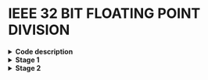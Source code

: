 # IEEE 32 BIT FLOATING POINT DIVISION

<details>
<summary><b> Code description </b></summary>

The following code performs division on 2 floating point numbers with representation as the IEE 754 format.

+ IEE 754 format

  ![image](https://github.com/ks-vandana/ieee32_fp_division/assets/116361300/93ff49ca-ab81-40f1-b1b6-421090a5d921)

+ Division algorithm used

  ![image](https://github.com/ks-vandana/ieee32_fp_division/assets/116361300/7a988498-8cf2-4005-a23b-ce8b9031a69f)


</details>


<details>
<summary><b> Stage 1 </b></summary>

### Yosys synthesis
Use the following commands
```
cd /home/vandana/VLSI/sky130RTLDesignAndSynthesisWorkshop/verilog_files/yosys
./yosys
read_liberty -lib /home/vandana/VLSI/sky130RTLDesignAndSynthesisWorkshop/my_lib/lib/sky130_fd_sc_hd__tt_025C_1v80.lib
read_verilog /home/vandana/ieee32_fp_division/Design/ks_vandana_fp_div.v
synth -top ks_vandana_fp_div
```
  ![image](https://github.com/ks-vandana/ieee32_fp_division/assets/116361300/c55007fe-b22a-440a-8405-7f8f5f928691)
  ![image](https://github.com/ks-vandana/ieee32_fp_division/assets/116361300/e113538e-4ec5-4dcb-9c40-d9acb8de43eb)

---

### abc
Use the following commands
```
abc -liberty /home/vandana/VLSI/sky130RTLDesignAndSynthesisWorkshop/my_lib/lib/sky130_fd_sc_hd__tt_025C_1v80.lib
```
  ![image](https://github.com/ks-vandana/ieee32_fp_division/assets/116361300/d94db74a-7db3-4755-a0e5-09b6c1d17c4c)
  ![image](https://github.com/ks-vandana/ieee32_fp_division/assets/116361300/a40cbb3b-675a-428d-afc9-86c2c30716b4)
  ![image](https://github.com/ks-vandana/ieee32_fp_division/assets/116361300/6291946f-a4c7-4372-a979-f6a09fa0e1e9)

---

### Netlist generation
Use the following commands
```
show
write_verilog -noattr /home/vandana/ieee32_fp_division/STAGE_1/ks_vandana_fp_div_netlist.v
```
  SInce there are 12009 cells and 11881 interconnect wires, ``show`` command doesnt give an output in the terminal
  ![image](https://github.com/ks-vandana/ieee32_fp_division/assets/116361300/16333ae4-c130-4d45-a336-e577f5073c99)
  ![image](https://github.com/ks-vandana/ieee32_fp_division/assets/116361300/34b538f7-93a3-4b3d-9280-c712a2c37e86)

---

### Pre-synthesis simulation
Use the following commands
```
cd /home/vandana/VLSI/sky130RTLDesignAndSynthesisWorkshop/verilog_files
iverilog ks_vandana_fp_div.v ks_vandana_fp_div_tb.v
./a.out
gtkwave ks_vandana_fp_div.vcd
```
  ![image](https://github.com/ks-vandana/ieee32_fp_division/assets/116361300/2e93899b-80d1-478b-adc1-b9793357b5a1)
  ![image](https://github.com/ks-vandana/ieee32_fp_division/assets/116361300/51ddcd03-44fc-45fa-b9af-2065ad7ff1cf)
  ![image](https://github.com/ks-vandana/ieee32_fp_division/assets/116361300/88215b0e-16fd-4b9d-ab91-234281321d23)

```
Values in testbench:
1) a1=32'b01000010111101111011001100110011 = 123.85 in decimal

   b1=32'b01000010001101100000000000000000 = 45.5 in decimal

   Output expected : c1 = 32'b01000000001011100011010011100011 = 2.72197 in decimal

   Output seen in gtkwave : c1 = 32'b1000000001011100011010011100011 = 2.72197 in decimal
   
3) a1=32'b01000010000101110101000011100101 = 37.829 in decimal

   b1=32'b01000000000010001110010101100000 = 2.139 in decimal

   Output expected : c1 = 32'b01000001100011010111101110100010 = 17.68536 in decimal

   Output seen in gtkwave : c1 = 32'b01000001100011010111101110100001 = 17.68536 in decimal
   
5) a1=32'b01000010100001101101001101110101 = 67.413 in decimal

   b1=32'b01000001000011110001001001101111 = 8.942 in decimal

   Output expected : c1 = 32'b01000000111100010011111011010000 = 7.53891 in decimal

   Output seen in gtkwave : c1 = 32'b01000000111100010011111011001110 = 7.53891 in decimal
```
Thus the code is accurate upto 5 decimal places.

### Post-synthesis simulation

Now we use the following commands
```
iverilog ../my_lib/verilog_model/primitives.v ../my_lib/verilog_model/sky130_fd_sc_hd.v ../verilog_files/ks_vandana_fp_div_netlist.v ../verilog_files/ks_vandana_fp_div_tb.v
./a.out
gtkwave ks_vandana_fp_div.vcd
```
  ![image](https://github.com/ks-vandana/ieee32_fp_division/assets/116361300/8b78fc9c-a7f4-494e-a4b9-e715abcd6a28)
  ![image](https://github.com/ks-vandana/ieee32_fp_division/assets/116361300/cdb7ee91-bd13-4394-94b5-ff6582e474d2)
  ![image](https://github.com/ks-vandana/ieee32_fp_division/assets/116361300/fa8e640c-b204-4f32-883c-1cff2e1127e6)

We can see that the gtkwave result is the same as obtained above. Thus even after connecting the primitives, the results remain the same as above.

---

</details>

<details>

<summary><b> Stage 2 </b></summary>

### Timing analysis
**my_base.scd** must be present inside the src folder of your design and **pre_sta.conf** must be present in the OpenLane folder. 
Some changes made in the config.tcl file are
```
"CLOCK_PERIOD": 30.000,
"MAX_FANOUT_CONSTRAINT": 4,
"SYNTH_STRATEGY": "DELAY 1",
"SYNTH_SIZING":1,
```
First we need to synthesize the design as the results from synthesis is used in the **pre_sta.conf** file
```
cd OpenLane
sudo make mount
./flow.tcl -interactive
package require openlane 0.9
prep -design ks_vandana_fp_div
run_synthesis
```
After ensuring that, run the following command after **run_synthesis**.
```
sta pre_sta.conf
```
![image](https://github.com/ks-vandana/ieee32_fp_division/assets/116361300/af2c94c3-d2e5-4bca-b308-bf2050662c92)
![image](https://github.com/ks-vandana/ieee32_fp_division/assets/116361300/73931f9a-0bee-48d5-a648-a5e803995aeb)
![image](https://github.com/ks-vandana/ieee32_fp_division/assets/116361300/a07cde81-2fff-4c53-a5cf-ed135dc87569)

We can see that tns = 0 and wns = 0. But slack = 6.06. Even though slack is met, we need to ensure that this value is as minimum as possible. We can ensure this by reducing the clock period.
After reducing clock period, perform the above commands again. 

When clock period was set as 25.

![image](https://github.com/ks-vandana/ieee32_fp_division/assets/116361300/20acaecb-8501-4577-b59d-f1ddcf42b075)

Even though slack is 1.06, we can minimize it further. 

When clock period is set as 24.

![image](https://github.com/ks-vandana/ieee32_fp_division/assets/116361300/de58cba1-9a97-4d86-a2d6-12c4bb4962e8)

Thus slack is now in an acceptable range.

### Floorplan

Now that timing analysis before synthesis is done, run the following commands to generate floorplan
```
run_floorplan
```
![image](https://github.com/ks-vandana/ieee32_fp_division/assets/116361300/08c7bfa9-9e57-4017-b347-ff887c487a2f)

```
cd /home/vandana/OpenLane/designs/ks_vandana_fp_div/runs/RUN_2023.11.03_16.05.18/results/floorplan
magic -T /home/vandana/sky130/magic/sky130.tech lef read /home/vandana/OpenLane/designs/ks_vandana_fp_div/runs/RUN_2023.11.03_16.05.18/tmp/merged.nom.lef def read ks_vandana_fp_div.def &
```
![image](https://github.com/ks-vandana/ieee32_fp_division/assets/116361300/e490cb7a-e2dd-4f1b-b024-4db3745860e4)
![image](https://github.com/ks-vandana/ieee32_fp_division/assets/116361300/4d2f6c63-9fa9-40c2-8d13-ecbd825ae886)

### Placement

```
run_placement
```
![image](https://github.com/ks-vandana/ieee32_fp_division/assets/116361300/bc654114-3666-4090-9153-818237e57877)

```
cd /home/vandana/OpenLane/designs/ks_vandana_fp_div/runs/RUN_2023.11.03_16.05.18/results/placement
magic -T /home/vandana/sky130/magic/sky130.tech lef read /home/vandana/OpenLane/designs/ks_vandana_fp_div/runs/RUN_2023.11.03_16.05.18/tmp/merged.nom.lef def read ks_vandana_fp_div.def &
```
![image](https://github.com/ks-vandana/ieee32_fp_division/assets/116361300/9f05122a-4917-48ad-9587-810a67d7f8be)
![image](https://github.com/ks-vandana/ieee32_fp_division/assets/116361300/51a6c241-6bc9-4423-afb5-c5f50345c6ce)

### Clock tree synthesis

```
run_cts
```
![image](https://github.com/ks-vandana/ieee32_fp_division/assets/116361300/0cfe4e44-8f6b-4695-897c-1966f33688ad)

### Power Distribution Network
```
gen_pdn
```
![image](https://github.com/ks-vandana/ieee32_fp_division/assets/116361300/39a1e79d-5225-4611-aabc-26248cb6cae4)

### Routing
```
run_routing
```
![image](https://github.com/ks-vandana/ieee32_fp_division/assets/116361300/d42a671a-3a34-42a5-a9e7-3233ac9fa519)

```
cd /home/vandana/OpenLane/designs/ks_vandana_fp_div/runs/RUN_2023.11.03_16.05.18/results/routing
magic -T /home/vandana/sky130/magic/sky130.tech lef read /home/vandana/OpenLane/designs/ks_vandana_fp_div/runs/RUN_2023.11.03_16.05.18/tmp/merged.nom.lef def read ks_vandana_fp_div.def &
```
![image](https://github.com/ks-vandana/ieee32_fp_division/assets/116361300/3195f89a-80ed-4c45-98ca-c38d9c74aa3b)
![image](https://github.com/ks-vandana/ieee32_fp_division/assets/116361300/975e006c-6a90-497b-a242-6b8f2f69f887)

### Automatic flow of OpenLane
```
cd OpenLane
sudo make mount
./flow.tcl -design ks_vandana_fp_div
```
![image](https://github.com/ks-vandana/ieee32_fp_division/assets/116361300/bcdcec3a-c0e8-4e3a-a5ba-01ab2840befe)
![image](https://github.com/ks-vandana/ieee32_fp_division/assets/116361300/6548eb16-3ef2-4b38-aa25-d059cab4d694)
![image](https://github.com/ks-vandana/ieee32_fp_division/assets/116361300/9a0ebacb-1e90-4ee3-a2e3-57112b73c43d)

Warnings are due to the **MAX_FANOUT_CONSTRAINT** in the config file.


</details>
